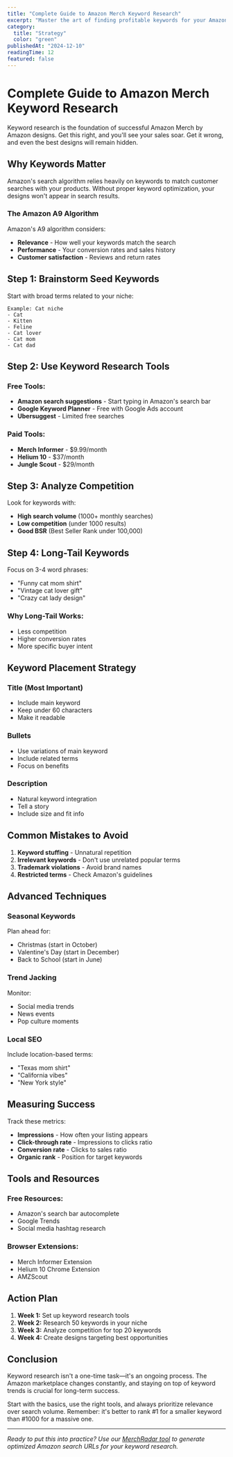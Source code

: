 ```yaml
---
title: "Complete Guide to Amazon Merch Keyword Research"
excerpt: "Master the art of finding profitable keywords for your Amazon Merch designs with this comprehensive step-by-step guide."
category:
  title: "Strategy"
  color: "green"
publishedAt: "2024-12-10"
readingTime: 12
featured: false
---
```


# Complete Guide to Amazon Merch Keyword Research

Keyword research is the foundation of successful Amazon Merch by Amazon designs. Get this right, and you'll see your sales soar. Get it wrong, and even the best designs will remain hidden.

## Why Keywords Matter

Amazon's search algorithm relies heavily on keywords to match customer searches with your products. Without proper keyword optimization, your designs won't appear in search results.

### The Amazon A9 Algorithm

Amazon's A9 algorithm considers:
- **Relevance** - How well your keywords match the search
- **Performance** - Your conversion rates and sales history
- **Customer satisfaction** - Reviews and return rates

## Step 1: Brainstorm Seed Keywords

Start with broad terms related to your niche:

```
Example: Cat niche
- Cat
- Kitten
- Feline
- Cat lover
- Cat mom
- Cat dad
```

## Step 2: Use Keyword Research Tools

### Free Tools:
- **Amazon search suggestions** - Start typing in Amazon's search bar
- **Google Keyword Planner** - Free with Google Ads account
- **Ubersuggest** - Limited free searches

<!-- Example: Add an image showing Amazon's search suggestions
![Amazon Search Suggestions Example](/images/blog/amazon-search-suggestions.png)
-->

### Paid Tools:
- **Merch Informer** - $9.99/month
- **Helium 10** - $37/month
- **Jungle Scout** - $29/month

<!-- Example: Add a comparison screenshot
<img src="/images/blog/keyword-tools-comparison.jpg" alt="Keyword Research Tools Comparison" width="800" />
-->

## Step 3: Analyze Competition

Look for keywords with:
- **High search volume** (1000+ monthly searches)
- **Low competition** (under 1000 results)
- **Good BSR** (Best Seller Rank under 100,000)

## Step 4: Long-Tail Keywords

Focus on 3-4 word phrases:
- "Funny cat mom shirt"
- "Vintage cat lover gift"
- "Crazy cat lady design"

### Why Long-Tail Works:
- Less competition
- Higher conversion rates
- More specific buyer intent

## Keyword Placement Strategy

### Title (Most Important)
- Include main keyword
- Keep under 60 characters
- Make it readable

### Bullets
- Use variations of main keyword
- Include related terms
- Focus on benefits

### Description
- Natural keyword integration
- Tell a story
- Include size and fit info

## Common Mistakes to Avoid

1. **Keyword stuffing** - Unnatural repetition
2. **Irrelevant keywords** - Don't use unrelated popular terms
3. **Trademark violations** - Avoid brand names
4. **Restricted terms** - Check Amazon's guidelines

## Advanced Techniques

### Seasonal Keywords
Plan ahead for:
- Christmas (start in October)
- Valentine's Day (start in December)
- Back to School (start in June)

### Trend Jacking
Monitor:
- Social media trends
- News events
- Pop culture moments

### Local SEO
Include location-based terms:
- "Texas mom shirt"
- "California vibes"
- "New York style"

## Measuring Success

Track these metrics:
- **Impressions** - How often your listing appears
- **Click-through rate** - Impressions to clicks ratio
- **Conversion rate** - Clicks to sales ratio
- **Organic rank** - Position for target keywords

## Tools and Resources

### Free Resources:
- Amazon's search bar autocomplete
- Google Trends
- Social media hashtag research

### Browser Extensions:
- Merch Informer Extension
- Helium 10 Chrome Extension
- AMZScout

## Action Plan

1. **Week 1:** Set up keyword research tools
2. **Week 2:** Research 50 keywords in your niche
3. **Week 3:** Analyze competition for top 20 keywords
4. **Week 4:** Create designs targeting best opportunities

## Conclusion

Keyword research isn't a one-time task—it's an ongoing process. The Amazon marketplace changes constantly, and staying on top of keyword trends is crucial for long-term success.

Start with the basics, use the right tools, and always prioritize relevance over search volume. Remember: it's better to rank #1 for a smaller keyword than #1000 for a massive one.

---

*Ready to put this into practice? Use our [MerchRadar tool](/) to generate optimized Amazon search URLs for your keyword research.*